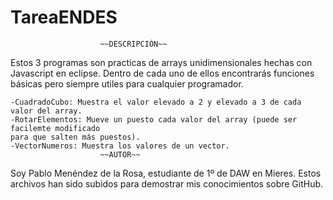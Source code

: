 # TareaENDES
						~~DESCRIPCIÓN~~
Estos 3 programas son practicas de arrays unidimensionales hechas con Javascript en eclipse. Dentro de 
cada uno de ellos encontrarás funciones básicas pero siempre utiles para cualquier programador.

	-CuadradoCubo: Muestra el valor elevado a 2 y elevado a 3 de cada valor del array.
	-RotarElementos: Mueve un puesto cada valor del array (puede ser facilemte modificado
	para que salten más puestos).
	-VectorNumeros: Muestra los valores de un vector.
						~~AUTOR~~
Soy Pablo Menéndez de la Rosa, estudiante de 1º de DAW en Mieres. Estos archivos han sido subidos para
demostrar mis conocimientos sobre GitHub.
